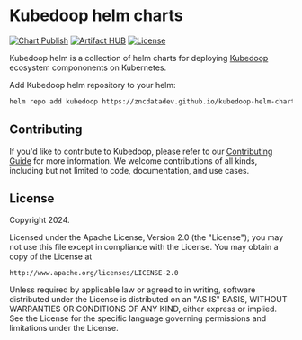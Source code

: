 # Kubedoop helm charts

[![Chart Publish](https://github.com/zncdatadev/kubedoop-helm-charts/actions/workflows/publish.yml/badge.svg)](https://github.com/zncdatadev/kubedoop-helm-charts/actions/workflows/publish.yml)
[![Artifact HUB](https://img.shields.io/endpoint?url=https://artifacthub.io/badge/repository/kubedoop)](https://artifacthub.io/packages/search?repo=kubedoop)
[![License](https://img.shields.io/badge/License-Apache%202.0-blue.svg)](https://opensource.org/licenses/Apache-2.0)

Kubedoop helm is a collection of helm charts for deploying [Kubedoop](https://github.com/zncdatadev/kubedoop) ecosystem compononents on Kubernetes.

Add Kubedoop helm repository to your helm:

```bash
helm repo add kubedoop https://zncdatadev.github.io/kubedoop-helm-charts/
```

## Contributing

If you'd like to contribute to Kubedoop, please refer to our [Contributing Guide](https://zncdata.dev/docs/developer-manual/collaboration) for more information.
We welcome contributions of all kinds, including but not limited to code, documentation, and use cases.

## License

Copyright 2024.

Licensed under the Apache License, Version 2.0 (the "License");
you may not use this file except in compliance with the License.
You may obtain a copy of the License at

    http://www.apache.org/licenses/LICENSE-2.0

Unless required by applicable law or agreed to in writing, software
distributed under the License is distributed on an "AS IS" BASIS,
WITHOUT WARRANTIES OR CONDITIONS OF ANY KIND, either express or implied.
See the License for the specific language governing permissions and
limitations under the License.
